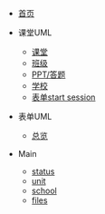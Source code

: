 * [首页](README)

* 课堂UML
  * [课堂](uml/index)
  * [班级](uml/class)
  * [PPT/答题](uml/answer)
  * [学校](uml/school)
  * [表单start session](uml/startSession.md)

* 表单UML
  * [总览](formUml/index)

* Main
  * [status](main/status)
  * [unit](main/unit)
  * [school](main/school)
  * [files](main/files)
